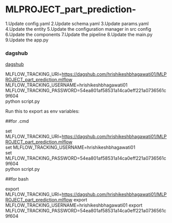 # MLPROJECT_part_prediction-

1.Update config.yaml
2.Update schema.yaml
3.Update params.yaml
4.Update the entity
5.Update the configuration manager in src config
6.Update the components
7.Update the pipeline
8.Update the main.py
9.Update the app.py


### dagshub
[dagshub](https://dagshub.com/)

MLFLOW_TRACKING_URI=https://dagshub.com/hrishikeshbhagawati01/MLPROJECT_part_prediction.mlflow \
MLFLOW_TRACKING_USERNAME=hrishikeshbhagawati01 \
MLFLOW_TRACKING_PASSWORD=54ea801af58531a14ca0eff221a0736561c9f604 \
python script.py

Run this to export as env variables:

##for .cmd

set MLFLOW_TRACKING_URI=https://dagshub.com/hrishikeshbhagawati01/MLPROJECT_part_prediction.mlflow \
set MLFLOW_TRACKING_USERNAME=hrishikeshbhagawati01 \
set MLFLOW_TRACKING_PASSWORD=54ea801af58531a14ca0eff221a0736561c9f604 \
python script.py

##for bash

export MLFLOW_TRACKING_URI=https://dagshub.com/hrishikeshbhagawati01/MLPROJECT_part_prediction.mlflow
export MLFLOW_TRACKING_USERNAME=hrishikeshbhagawati01 
export MLFLOW_TRACKING_PASSWORD=54ea801af58531a14ca0eff221a0736561c9f604
